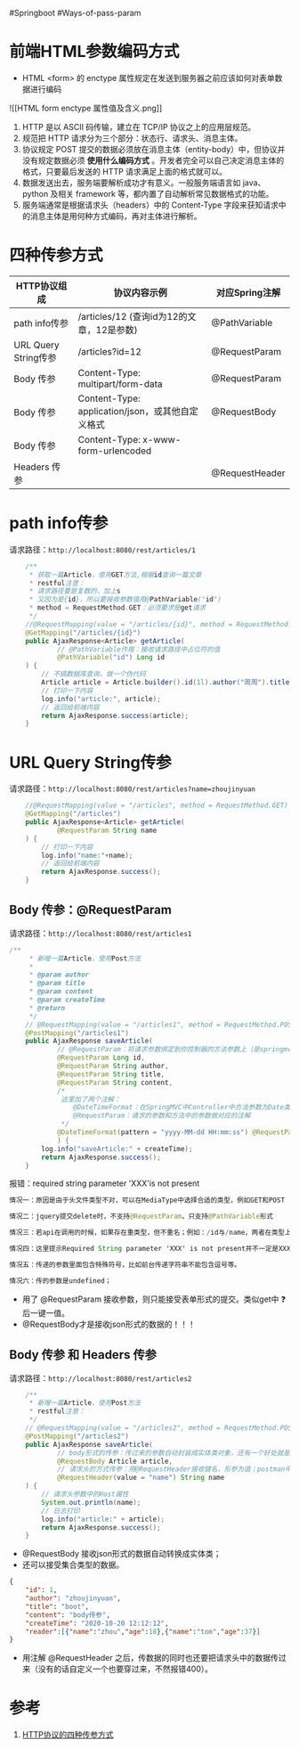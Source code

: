 #Springboot #Ways-of-pass-param

# 前端HTML参数编码方式
- HTML \<form> 的 enctype 属性规定在发送到服务器之前应该如何对表单数据进行编码

![[HTML form enctype 属性值及含义.png]]
1. HTTP 是以 ASCII 码传输，建立在 TCP/IP 协议之上的应用层规范。
2. 规范把 HTTP 请求分为三个部分：状态行、请求头、消息主体。  
3. 协议规定 POST 提交的数据必须放在消息主体（entity-body）中，但协议并没有规定数据必须 **使用什么编码方式** 。开发者完全可以自己决定消息主体的格式，只要最后发送的 HTTP 请求满足上面的格式就可以。
4. 数据发送出去，服务端要解析成功才有意义。一般服务端语言如 java、python 及相关 framework 等，都内置了自动解析常见数据格式的功能。
5. 服务端通常是根据请求头（headers）中的 Content-Type 字段来获知请求中的消息主体是用何种方式编码，再对主体进行解析。



# 四种传参方式

| HTTP协议组成         | 协议内容示例                                     | 对应Spring注解 |
| -------------------- | ------------------------------------------------ | -------------- |
| path info传参        | /articles/12 (查询id为12的文章，12是参数)        | @PathVariable  |
| URL Query String传参 | /articles?id=12                                  | @RequestParam  |
| Body 传参            | Content-Type: multipart/form-data                | @RequestParam  |
| Body 传参            | Content-Type: application/json，或其他自定义格式 | @RequestBody   |
| Body 传参            | Content-Type: x-www-form-urlencoded            |                |
| Headers 传参         |                                                  | @RequestHeader |

# path info传参
请求路径：`http://localhost:8080/rest/articles/1`

```java
    /**
     * 获取一篇Article，使用GET方法,根据id查询一篇文章
     * restful注意：
     * 请求路径要是复数的，加上s
     * 又因为是{id}，所以要接收参数值用@PathVariable("id")
     * method = RequestMethod.GET：必须要求是get请求
     */
    //@RequestMapping(value = "/articles/{id}", method = RequestMethod.GET)
    @GetMapping("/articles/{id}")
    public AjaxResponse<Article> getArticle(
            // @PathVariable作用：接收请求路径中占位符的值
            @PathVariable("id") Long id
    ) {
        // 不搞数据库查询，做一个伪代码
        Article article = Article.builder().id(1l).author("周周").title("z1").content("RESTful风格查询一篇文章").createTime(new Date()).build();
        // 打印一下内容
        log.info("article:", article);
        // 返回给前端内容
        return AjaxResponse.success(article);
    }
```

# URL Query String传参
请求路径：`http://localhost:8080/rest/articles?name=zhoujinyuan`

```java
    //@RequestMapping(value = "/articles", method = RequestMethod.GET)
    @GetMapping("/articles")
    public AjaxResponse<Article> getArticle(
            @RequestParam String name
    ) {
        // 打印一下内容
        log.info("name:"+name);
        // 返回给前端内容
        return AjaxResponse.success();
    }
```

## Body 传参：@RequestParam

请求路径：`http://localhost:8080/rest/articles1`

```java
/**
     * 新增一篇Article，使用Post方法
     *
     * @param author
     * @param title
     * @param content
     * @param createTime
     * @return
     */
    // @RequestMapping(value = "/articles1", method = RequestMethod.POST)
    @PostMapping("/articles1")
    public AjaxResponse saveArticle(
            // @RequestParam：将请求参数绑定到你控制器的方法参数上（是springmvc中接收普通参数的注解）
            @RequestParam Long id,
            @RequestParam String author,
            @RequestParam String title,
            @RequestParam String content,
            /*
             这里加了两个注解：
                @DateTimeFormat：在SpringMVC中Controller中方法参数为Date类型想要限定请求传入时间格式时，可以通过@DateTimeFormat来指定，但请求传入参数与指定格式不符时，会返回400错误。
                @RequestParam：请求的参数和方法中的参数做对应的注解
             */
            @DateTimeFormat(pattern = "yyyy-MM-dd HH:mm:ss") @RequestParam Date createTime
            ) {
        log.info("saveArticle:" + createTime);
        return AjaxResponse.success();
    }
```

报错：required string parameter 'XXX'is not present

```java
情况一：原因是由于头文件类型不对，可以在MediaType中选择合适的类型，例如GET和POST

情况二：jquery提交delete时，不支持@RequestParam，只支持@PathVariable形式

情况三：若api在调用的时候，如果存在重类型，但不重名；例如：/id与/name，两者在类型上是一样的

情况四：这里提示Required String parameter 'XXX' is not present并不一定是XXX的错，也有可能是后面的参数错误。总的来说就是页面传递的参数和后台接受参数名自不匹配。

情况五：传递的参数里面包含特殊符号，比如前台传递字符串不能包含逗号等。

情况六：传的参数是undefined；
```

- 用了 @RequestParam 接收参数，则只能接受表单形式的提交。类似get中 ❓ 后一键一值。
- @RequestBody才是接收json形式的数据的！！！

## Body 传参 和 Headers 传参

请求路径：`http://localhost:8080/rest/articles2`
```java
    /**
     * 新增一篇Article，使用Post方法
     * restful注意：
     */
    // @RequestMapping(value = "/articles2", method = RequestMethod.POST)
    @PostMapping("/articles2")
    public AjaxResponse saveArticle(
            // body形式的传参：传过来的参数自动封装成实体类对象，还有一个好处就是可以接收集合类型的参数。
            @RequestBody Article article,
            // 请求头的方式传参：用@RequestHeader接收键名，形参为值；postman中
            @RequestHeader(value = "name") String name
    ) {
        // 请求头参数中的Host属性
        System.out.println(name);
        // 日志打印
        log.info("article:" + article);
        return AjaxResponse.success();
    }
```

- @RequestBody 接收json形式的数据自动转换成实体类；
- 还可以接受集合类型的数据。

```json
{
    "id": 1,
    "author": "zhoujinyuan",
    "title": "boot",
    "content": "body传参",
    "createTime": "2020-10-20 12:12:12",
    "reader":[{"name":"zhou","age":18},{"name":"tom","age":37}]
}
```

- 用注解 @RequestHeader 之后，传数据的同时也还要把请求头中的数据传过来（没有的话自定义一个也要穿过来，不然报错400）。


# 参考
1. [HTTP协议的四种传参方式](https://www.cnblogs.com/jinyuanya/p/13934722.html)